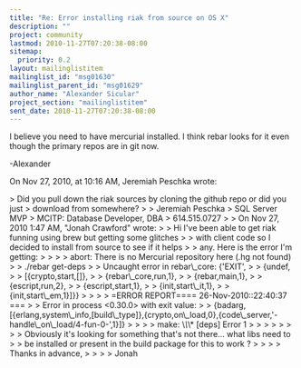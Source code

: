 ```yaml
---
title: "Re: Error installing riak from source on OS X"
description: ""
project: community
lastmod: 2010-11-27T07:20:38-08:00
sitemap:
  priority: 0.2
layout: mailinglistitem
mailinglist_id: "msg01630"
mailinglist_parent_id: "msg01629"
author_name: "Alexander Sicular"
project_section: "mailinglistitem"
sent_date: 2010-11-27T07:20:38-08:00
---
```



I believe you need to have mercurial installed. I think rebar looks for it even 
though the primary repos are in git now. 

-Alexander


On Nov 27, 2010, at 10:16 AM, Jeremiah Peschka wrote:

&gt; Did you pull down the riak sources by cloning the github repo or did you just 
&gt; download from somewhere?
&gt; 
&gt; Jeremiah Peschka
&gt; SQL Server MVP
&gt; MCITP: Database Developer, DBA
&gt; 614.515.0727
&gt; 
&gt; On Nov 27, 2010 1:47 AM, "Jonah Crawford"  wrote:
&gt; &gt; Hi I've been able to get riak funning using brew but getting some glitches 
&gt; &gt; with client code so I decided to install from source to see if it helps 
&gt; &gt; any. Here is the error I'm getting:
&gt; &gt; 
&gt; &gt; abort: There is no Mercurial repository here (.hg not found)
&gt; &gt; ./rebar get-deps
&gt; &gt; Uncaught error in rebar\\_core: {'EXIT',
&gt; &gt; {undef,
&gt; &gt; [{crypto,start,[]},
&gt; &gt; {rebar\\_core,run,1},
&gt; &gt; {rebar,main,1},
&gt; &gt; {escript,run,2},
&gt; &gt; {escript,start,1},
&gt; &gt; {init,start\\_it,1},
&gt; &gt; {init,start\\_em,1}]}}
&gt; &gt; 
&gt; &gt; =ERROR REPORT==== 26-Nov-2010::22:40:37 ===
&gt; &gt; Error in process &lt;0.30.0&gt; with exit value: 
&gt; &gt; {badarg,[{erlang,system\\_info,[build\\_type]},{crypto,on\\_load,0},{code\\_server,'-handle\\_on\\_load/4-fun-0-',1}]}
&gt; &gt; 
&gt; &gt; make: \\*\\*\\* [deps] Error 1
&gt; &gt; 
&gt; &gt; 
&gt; &gt; 
&gt; &gt; Obviously it's looking for something that's not there... what libs need to 
&gt; &gt; be installed or present in the build package for this to work ?
&gt; &gt; 
&gt; &gt; Thanks in advance,
&gt; &gt; 
&gt; &gt; Jonah
